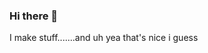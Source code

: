 ### Hi there 👋
I make stuff.......and uh yea that's nice i guess
<!--
**JDevelo/JDevelo** is a ✨ _special_ ✨ repository because its `README.md` (this file) appears on your GitHub profile.

<img height="180em" src="https://github-readme-stats.vercel.app/api?username=JDevelo&show_icons=true&hide_border=true&&count_private=true&include_all_commits=true" />
-->
